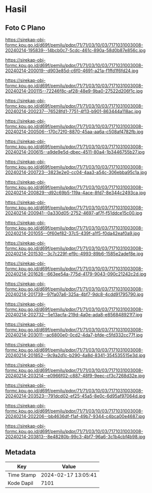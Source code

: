 # Hasil

## Foto C Plano

https://sirekap-obj-formc.kpu.go.id/d69f/pemilu/pdpr/71/71/03/10/03/7171031003008-20240214-195839--14bcb0c7-5cdc-461c-890a-58d0b87e856c.jpg

https://sirekap-obj-formc.kpu.go.id/d69f/pemilu/pdpr/71/71/03/10/03/7171031003008-20240214-200019--d903e85d-c6f0-4691-a21a-f1ffd1f6fd24.jpg

https://sirekap-obj-formc.kpu.go.id/d69f/pemilu/pdpr/71/71/03/10/03/7171031003008-20240214-200115--72246f8c-af28-48e9-9ba0-27522d206f1c.jpg

https://sirekap-obj-formc.kpu.go.id/d69f/pemilu/pdpr/71/71/03/10/03/7171031003008-20240214-200237--76528fd1-7751-4f13-b901-863444a118ac.jpg

https://sirekap-obj-formc.kpu.go.id/d69f/pemilu/pdpr/71/71/03/10/03/7171031003008-20240214-200506--170c72f0-8870-45aa-aa6a-c508af4782fb.jpg

https://sirekap-obj-formc.kpu.go.id/d69f/pemilu/pdpr/71/71/03/10/03/7171031003008-20240214-200615--a9de9e5d-dbec-4511-80a4-1b3446755b27.jpg

https://sirekap-obj-formc.kpu.go.id/d69f/pemilu/pdpr/71/71/03/10/03/7171031003008-20240214-200723--3823e2e0-cc04-4aa3-a54c-306ebba95c1a.jpg

https://sirekap-obj-formc.kpu.go.id/d69f/pemilu/pdpr/71/71/03/10/03/7171031003008-20240214-200829--d92c69b5-119a-4ace-8fd7-8e344c2493ca.jpg

https://sirekap-obj-formc.kpu.go.id/d69f/pemilu/pdpr/71/71/03/10/03/7171031003008-20240214-200941--0a330d05-2752-4697-af7f-f51ddce15c00.jpg

https://sirekap-obj-formc.kpu.go.id/d69f/pemilu/pdpr/71/71/03/10/03/7171031003008-20240214-201055--0f60ef82-37c5-439f-a1f5-f0da42eaf0a9.jpg

https://sirekap-obj-formc.kpu.go.id/d69f/pemilu/pdpr/71/71/03/10/03/7171031003008-20240214-201530--3c7c229f-ef9c-4993-89b6-1585e2adef8e.jpg

https://sirekap-obj-formc.kpu.go.id/d69f/pemilu/pdpr/71/71/03/10/03/7171031003008-20240214-201626--663ee54a-775d-4179-9043-090c21242c2d.jpg

https://sirekap-obj-formc.kpu.go.id/d69f/pemilu/pdpr/71/71/03/10/03/7171031003008-20240214-201739--97fa07a6-325a-4bf7-9dc8-4cdd91795790.jpg

https://sirekap-obj-formc.kpu.go.id/d69f/pemilu/pdpr/71/71/03/10/03/7171031003008-20240214-202732--5e13acfa-219d-4a0e-ada8-e856848921f7.jpg

https://sirekap-obj-formc.kpu.go.id/d69f/pemilu/pdpr/71/71/03/10/03/7171031003008-20240214-203011--ac6800e0-0cd2-4da7-bfde-c5fd332cc77f.jpg

https://sirekap-obj-formc.kpu.go.id/d69f/pemilu/pdpr/71/71/03/10/03/7171031003008-20240214-201852--9c9a2d1c-b290-4a8d-8341-354535515e3d.jpg

https://sirekap-obj-formc.kpu.go.id/d69f/pemilu/pdpr/71/71/03/10/03/7171031003008-20240214-203214--e0966f02-c887-48f9-9eec-cf3c7268d32e.jpg

https://sirekap-obj-formc.kpu.go.id/d69f/pemilu/pdpr/71/71/03/10/03/7171031003008-20240214-203523--791dcd02-ef25-45a5-8e0c-6d95af97064d.jpg

https://sirekap-obj-formc.kpu.go.id/d69f/pemilu/pdpr/71/71/03/10/03/7171031003008-20240214-202206--bb4636df-f1af-49b7-9344-c4bca00e4687.jpg

https://sirekap-obj-formc.kpu.go.id/d69f/pemilu/pdpr/71/71/03/10/03/7171031003008-20240214-203813--8e48280b-99c3-4bf7-96a6-3c1b4cbf4b98.jpg


## Metadata

| Key        | Value               |
| ---------- | ------------------- |
| Time Stamp | 2024-02-17 13:05:41 |
| Kode Dapil | 7101                |




